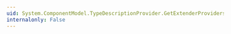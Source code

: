 ```yaml
---
uid: System.ComponentModel.TypeDescriptionProvider.GetExtenderProviders(System.Object)
internalonly: False
---
```

